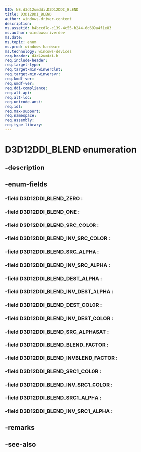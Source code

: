 ```yaml
---
UID: NE.d3d12umddi.D3D12DDI_BLEND
title: D3D12DDI_BLEND
author: windows-driver-content
description: 
ms.assetid: b4bccd7c-c139-4c55-b244-6d699a4f1e83
ms.author: windowsdriverdev
ms.date: 
ms.topic: enum
ms.prod: windows-hardware
ms.technology: windows-devices
req.header: d3d12umddi.h
req.include-header:
req.target-type:
req.target-min-winverclnt:
req.target-min-winversvr:
req.kmdf-ver:
req.umdf-ver:
req.ddi-compliance:
req.alt-api:
req.alt-loc:
req.unicode-ansi:
req.idl:
req.max-support:
req.namespace:
req.assembly:
req.type-library:
---
```


# D3D12DDI_BLEND enumeration

## -description



## -enum-fields

### -field D3D12DDI_BLEND_ZERO : 
### -field D3D12DDI_BLEND_ONE : 
### -field D3D12DDI_BLEND_SRC_COLOR : 
### -field D3D12DDI_BLEND_INV_SRC_COLOR : 
### -field D3D12DDI_BLEND_SRC_ALPHA : 
### -field D3D12DDI_BLEND_INV_SRC_ALPHA : 
### -field D3D12DDI_BLEND_DEST_ALPHA : 
### -field D3D12DDI_BLEND_INV_DEST_ALPHA : 
### -field D3D12DDI_BLEND_DEST_COLOR : 
### -field D3D12DDI_BLEND_INV_DEST_COLOR : 
### -field D3D12DDI_BLEND_SRC_ALPHASAT : 
### -field D3D12DDI_BLEND_BLEND_FACTOR : 
### -field D3D12DDI_BLEND_INVBLEND_FACTOR : 
### -field D3D12DDI_BLEND_SRC1_COLOR : 
### -field D3D12DDI_BLEND_INV_SRC1_COLOR : 
### -field D3D12DDI_BLEND_SRC1_ALPHA : 
### -field D3D12DDI_BLEND_INV_SRC1_ALPHA : 

## -remarks

## -see-also